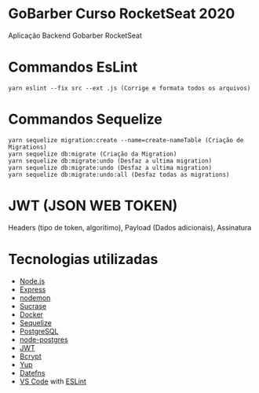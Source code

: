 # GoBarber Curso RocketSeat  2020
Aplicação Backend Gobarber RocketSeat

# Commandos EsLint
    yarn eslint --fix src --ext .js (Corrige e formata todos os arquivos)

# Commandos Sequelize
    yarn sequelize migration:create --name=create-nameTable (Criação de Migrations)  
    yarn sequelize db:migrate (Criação da Migration)  
    yarn sequelize db:migrate:undo (Desfaz a ultima migration)    
    yarn sequelize db:migrate:undo (Desfaz a ultima migration)  
    yarn sequelize db:migrate:undo:all (Desfaz todas as migrations)

# JWT (JSON WEB TOKEN)
Headers (tipo de token, algoritimo), Payload (Dados adicionais), Assinatura

# Tecnologias utilizadas

- [Node.js](https://nodejs.org/en/)
- [Express](https://expressjs.com/)
- [nodemon](https://nodemon.io/)
- [Sucrase](https://github.com/alangpierce/sucrase)
- [Docker](https://www.docker.com/docker-community)
- [Sequelize](http://docs.sequelizejs.com/)
- [PostgreSQL](https://www.postgresql.org/)
- [node-postgres](https://www.npmjs.com/package/pg)
- [JWT](https://jwt.io/)
- [Bcrypt](https://www.npmjs.com/package/bcrypt)
- [Yup](https://www.npmjs.com/package/yup)
- [Datefns](https://date-fns.org/)
- [VS Code](https://code.visualstudio.com/) with [ESLint](https://marketplace.visualstudio.com/items?itemName=dbaeumer.vscode-eslint)
